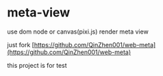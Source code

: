 # meta-view
use dom node or canvas(pixi.js) render meta view

just fork [https://github.com/QinZhen001/web-meta](https://github.com/QinZhen001/web-meta)

this project is for test 
